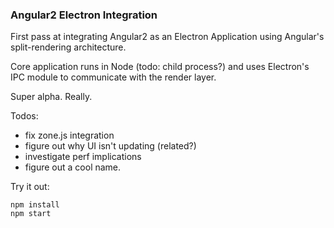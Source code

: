 ### Angular2 Electron Integration

First pass at integrating Angular2 as an Electron Application using Angular's split-rendering architecture.

Core application runs in Node (todo: child process?) and uses Electron's IPC module to communicate with the render layer.

Super alpha. Really.

Todos: 
- fix zone.js integration
- figure out why UI isn't updating (related?)
- investigate perf implications
- figure out a cool name.

Try it out:
```
npm install
npm start
```


